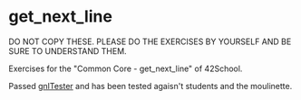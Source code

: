 # get_next_line

DO NOT COPY THESE. PLEASE DO THE EXERCISES BY YOURSELF AND BE SURE TO UNDERSTAND THEM.

Exercises for the "Common Core - get_next_line" of 42School.

Passed [gnlTester](https://github.com/Tripouille/gnlTester) and has been tested agaisn't students and the moulinette.
